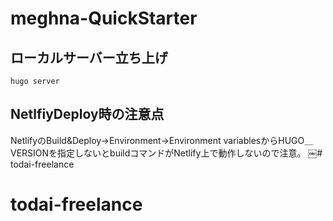 # meghna-QuickStarter

## ローカルサーバー立ち上げ
`hugo server`

## NetlfiyDeploy時の注意点
NetlifyのBuild&Deploy→Environment→Environment variablesからHUGO＿VERSIONを指定しないとbuildコマンドがNetlify上で動作しないので注意。
￼# todai-freelance
# todai-freelance
